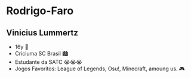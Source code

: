 # Rodrigo-Faro
## Vinicius Lummertz
- 16y 👴
- Criciuma SC Brasil 🏙
- Estudante da SATC 😭😭😭
- Jogos Favoritos: League of Legends, Osu!, Minecraft, amoung us.  🎮
